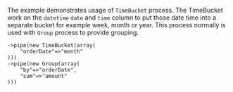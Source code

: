 The example demonstrates usage of `TimeBucket` process. The TimeBucket work on the `datetime` `date` and `time` column to put those date time into a separate bucket for example week, month or year. This process normally is used with `Group` process to provide grouping.

```
->pipe(new TimeBucket(array(
    "orderDate"=>"month"
)))
->pipe(new Group(array(
    "by"=>"orderDate",
    "sum"=>"amount"
)))
```